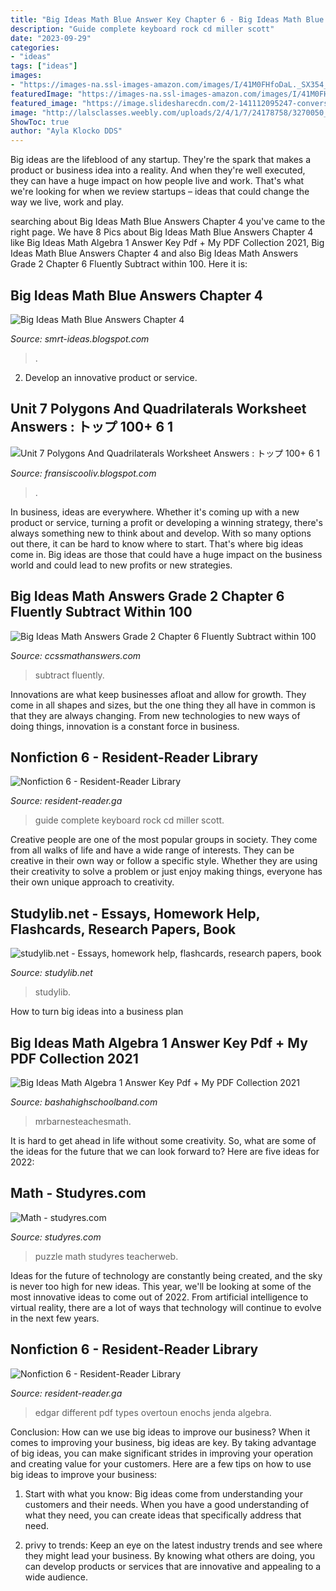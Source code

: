 ```yaml
---
title: "Big Ideas Math Blue Answer Key Chapter 6 - Big Ideas Math Blue Answers Chapter 4"
description: "Guide complete keyboard rock cd miller scott"
date: "2023-09-29"
categories:
- "ideas"
tags: ["ideas"]
images:
- "https://images-na.ssl-images-amazon.com/images/I/41M0FHfoDaL._SX354_BO1,204,203,200_.jpg"
featuredImage: "https://images-na.ssl-images-amazon.com/images/I/41M0FHfoDaL._SX354_BO1,204,203,200_.jpg"
featured_image: "https://image.slidesharecdn.com/2-141112095247-conversion-gate01/95/22-2-638.jpg?cb=1415786002"
image: "http://lalsclasses.weebly.com/uploads/2/4/1/7/24178758/3270050_orig.png"
ShowToc: true
author: "Ayla Klocko DDS"
---
```



Big ideas are the lifeblood of any startup. They're the spark that makes a product or business idea into a reality. And when they're well executed, they can have a huge impact on how people live and work. That's what we're looking for when we review startups – ideas that could change the way we live, work and play.

	

		
searching about Big Ideas Math Blue Answers Chapter 4 you've came to the right page. We have 8 Pics about Big Ideas Math Blue Answers Chapter 4 like Big Ideas Math Algebra 1 Answer Key Pdf + My PDF Collection 2021, Big Ideas Math Blue Answers Chapter 4 and also Big Ideas Math Answers Grade 2 Chapter 6 Fluently Subtract within 100. Here it is:
		
    
## Big Ideas Math Blue Answers Chapter 4

<img loading=lazy src="https://image.slidesharecdn.com/2-141112095247-conversion-gate01/95/22-2-638.jpg?cb=1415786002" onerror="this.onerror=null;this.src='https://tse4.mm.bing.net/th?id=OIP.HdCLlPxlcOiK2lAmtFAWrAHaJl&amp;pid=15.1';" alt="Big Ideas Math Blue Answers Chapter 4">

_Source: smrt-ideas.blogspot.com_

>. 

	

2. Develop an innovative product or service.

    
## Unit 7 Polygons And Quadrilaterals Worksheet Answers : トップ 100+ 6 1

<img loading=lazy src="http://lalsclasses.weebly.com/uploads/2/4/1/7/24178758/3270050_orig.png" onerror="this.onerror=null;this.src='https://tse2.mm.bing.net/th?id=OIP.FIqFziZXyiLMyN5Cz6umgAAAAA&amp;pid=15.1';" alt="Unit 7 Polygons And Quadrilaterals Worksheet Answers : トップ 100+ 6 1">

_Source: fransiscooliv.blogspot.com_

>. 

	

In business, ideas are everywhere. Whether it's coming up with a new product or service, turning a profit or developing a winning strategy, there's always something new to think about and develop. With so many options out there, it can be hard to know where to start. That's where big ideas come in. Big ideas are those that could have a huge impact on the business world and could lead to new profits or new strategies.

    
## Big Ideas Math Answers Grade 2 Chapter 6 Fluently Subtract Within 100

<img loading=lazy src="https://ccssmathanswers.com/wp-content/uploads/2021/01/Big-Ideas-Math-Book-2nd-Grade-Answer-Key-Chapter-6-Fluently-Subtract-100-6.1-Model-Regroup-Subtract.png" onerror="this.onerror=null;this.src='https://tse3.mm.bing.net/th?id=OIP.BORtJrn43nF1yZB7pyeIugHaCy&amp;pid=15.1';" alt="Big Ideas Math Answers Grade 2 Chapter 6 Fluently Subtract within 100">

_Source: ccssmathanswers.com_

>subtract fluently. 

	

Innovations are what keep businesses afloat and allow for growth. They come in all shapes and sizes, but the one thing they all have in common is that they are always changing. From new technologies to new ways of doing things, innovation is a constant force in business.

    
## Nonfiction 6 - Resident-Reader Library

<img loading=lazy src="https://images-na.ssl-images-amazon.com/images/I/51GEzugsDxL._SX373_BO1,204,203,200_.jpg" onerror="this.onerror=null;this.src='https://tse4.mm.bing.net/th?id=OIP.2_ver2nXyw2aOWRd0tKxPQAAAA&amp;pid=15.1';" alt="Nonfiction 6 - Resident-Reader Library">

_Source: resident-reader.ga_

>guide complete keyboard rock cd miller scott. 

	

Creative people are one of the most popular groups in society. They come from all walks of life and have a wide range of interests. They can be creative in their own way or follow a specific style. Whether they are using their creativity to solve a problem or just enjoy making things, everyone has their own unique approach to creativity.

    
## Studylib.net - Essays, Homework Help, Flashcards, Research Papers, Book

<img loading=lazy src="https://s2.studylib.net/store/data/018750223_1-4f80fe13846026e8d638bb75c364d079-300x300.png" onerror="this.onerror=null;this.src='https://tse1.mm.bing.net/th?id=OIP.0W45TjK9REo0IGmgKLK2bAAAAA&amp;pid=15.1';" alt="studylib.net - Essays, homework help, flashcards, research papers, book">

_Source: studylib.net_

>studylib. 

	

How to turn big ideas into a business plan
 

    
## Big Ideas Math Algebra 1 Answer Key Pdf + My PDF Collection 2021

<img loading=lazy src="http://mrbarnesteachesmath.weebly.com/uploads/3/8/3/6/38367127/4.2_bigideas_practicea.jpeg" onerror="this.onerror=null;this.src='https://tse1.mm.bing.net/th?id=OIP.1BKsiAIVruymVTFFb2ibKgHaJl&amp;pid=15.1';" alt="Big Ideas Math Algebra 1 Answer Key Pdf + My PDF Collection 2021">

_Source: bashahighschoolband.com_

>mrbarnesteachesmath. 

	

It is hard to get ahead in life without some creativity. So, what are some of the ideas for the future that we can look forward to? Here are five ideas for 2022: 

    
## Math - Studyres.com

<img loading=lazy src="https://s1.studyres.com/store/data/013004702_1-af483a61ab94ee5d8e7f4c44aa923152-300x300.png" onerror="this.onerror=null;this.src='https://tse3.mm.bing.net/th?id=OIP.lT4C2WPjXSVOdtBrpR-6ewAAAA&amp;pid=15.1';" alt="Math - studyres.com">

_Source: studyres.com_

>puzzle math studyres teacherweb. 

	

Ideas for the future of technology are constantly being created, and the sky is never too high for new ideas. This year, we'll be looking at some of the most innovative ideas to come out of 2022. From artificial intelligence to virtual reality, there are a lot of ways that technology will continue to evolve in the next few years.

    
## Nonfiction 6 - Resident-Reader Library

<img loading=lazy src="https://images-na.ssl-images-amazon.com/images/I/41M0FHfoDaL._SX354_BO1,204,203,200_.jpg" onerror="this.onerror=null;this.src='https://tse1.mm.bing.net/th?id=OIP.7-w3dzD_fM1-r9FVz8NdTQAAAA&amp;pid=15.1';" alt="Nonfiction 6 - Resident-Reader Library">

_Source: resident-reader.ga_

>edgar different pdf types overtoun enochs jenda algebra. 

	

Conclusion: How can we use big ideas to improve our business?
When it comes to improving your business, big ideas are key. By taking advantage of big ideas, you can make significant strides in improving your operation and creating value for your customers. Here are a few tips on how to use big ideas to improve your business:
1. Start with what you know: Big ideas come from understanding your customers and their needs. When you have a good understanding of what they need, you can create ideas that specifically address that need.

2. privy to trends: Keep an eye on the latest industry trends and see where they might lead your business. By knowing what others are doing, you can develop products or services that are innovative and appealing to a wide audience.


